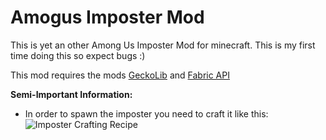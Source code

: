 # Amogus Imposter Mod
This is yet an other Among Us Imposter Mod for minecraft. This is my first time doing this so expect bugs :) 

This mod requires the mods [GeckoLib](https://www.curseforge.com/minecraft/mc-mods/geckolib#:~:text=GeckoLib%20is%20an%20animation%20engine,%2C%20and%20Quilt%201.18%2F1.19.) and [Fabric API](https://www.curseforge.com/minecraft/mc-mods/fabric-api)

**Semi-Important Information:**
- In order to spawn the imposter you need to craft it like this:
![Imposter Crafting Recipe](https://www.dropbox.com/s/u1zcsggq93wl4ds/imposter_crafting_recipe.png?dl=0,raw=true)
